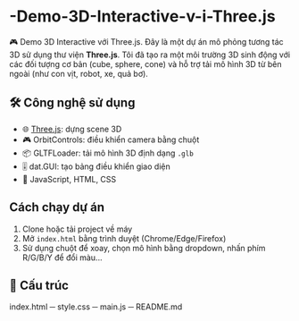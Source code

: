 # -Demo-3D-Interactive-v-i-Three.js
🎮 Demo 3D Interactive với Three.js. 
Đây là một dự án mô phỏng tương tác 3D sử dụng thư viện **Three.js**. Tôi đã tạo ra một môi trường 3D sinh động với các đối tượng cơ bản (cube, sphere, cone) và hỗ trợ tải mô hình 3D từ bên ngoài (như con vịt, robot, xe, quả bơ).

## 🛠️ Công nghệ sử dụng
- 🌐 [Three.js](https://threejs.org/): dựng scene 3D
- 🎮 OrbitControls: điều khiển camera bằng chuột
- 📦 GLTFLoader: tải mô hình 3D định dạng `.glb`
- 🎚️ dat.GUI: tạo bảng điều khiển giao diện
- 🧠 JavaScript, HTML, CSS

## Cách chạy dự án
1. Clone hoặc tải project về máy
2. Mở `index.html` bằng trình duyệt (Chrome/Edge/Firefox)
3. Sử dụng chuột để xoay, chọn mô hình bằng dropdown, nhấn phím R/G/B/Y để đổi màu...

## 📁 Cấu trúc
 index.html
─ style.css
─ main.js
─ README.md